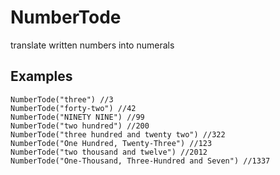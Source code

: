 # NumberTode
translate written numbers into numerals

## Examples
```
NumberTode("three") //3
NumberTode("forty-two") //42
NumberTode("NINETY NINE") //99
NumberTode("two hundred") //200
NumberTode("three hundred and twenty two") //322
NumberTode("One Hundred, Twenty-Three") //123
NumberTode("two thousand and twelve") //2012
NumberTode("One-Thousand, Three-Hundred and Seven") //1337
```
